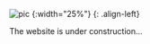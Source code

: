 ![pic](https://img2.imgtp.com/2024/01/28/aRtIJYPL.jpg)
{:width="25%"}
{: .align-left}

The website is under construction...
